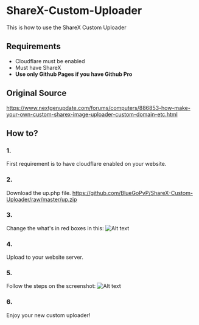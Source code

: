 # ShareX-Custom-Uploader
This is how to use the ShareX Custom Uploader
## Requirements
- Cloudflare must be enabled
- Must have ShareX
- **Use only Github Pages if you have Github Pro**
## Original Source
https://www.nextgenupdate.com/forums/computers/886853-how-make-your-own-custom-sharex-image-uploader-custom-domain-etc.html
## How to?
### 1.
First requirement is to have cloudflare enabled on your website.
### 2.
Download the up.php file. https://github.com/BlueGoPvP/ShareX-Custom-Uploader/raw/master/up.zip
### 3.
Change the what's in red boxes in this: ![Alt text](https://bgpvp.cf/vgiuu1qi.png)
### 4.
Upload to your website server.
### 5.
Follow the steps on the screenshot: ![Alt text](https://i.imgur.com/J3z35jW.png)
### 6.
Enjoy your new custom uploader!
